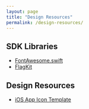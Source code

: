 ```yaml
---
layout: page
title: "Design Resources"
permalink: /design-resources/
---
```


## SDK Libraries

- [FontAwesome.swift](https://github.com/thii/FontAwesome.swift)
- [FlagKit](https://github.com/madebybowtie/FlagKit)

## Design Resources

- [iOS App Icon Template](https://github.com/jtholloran/icons)
